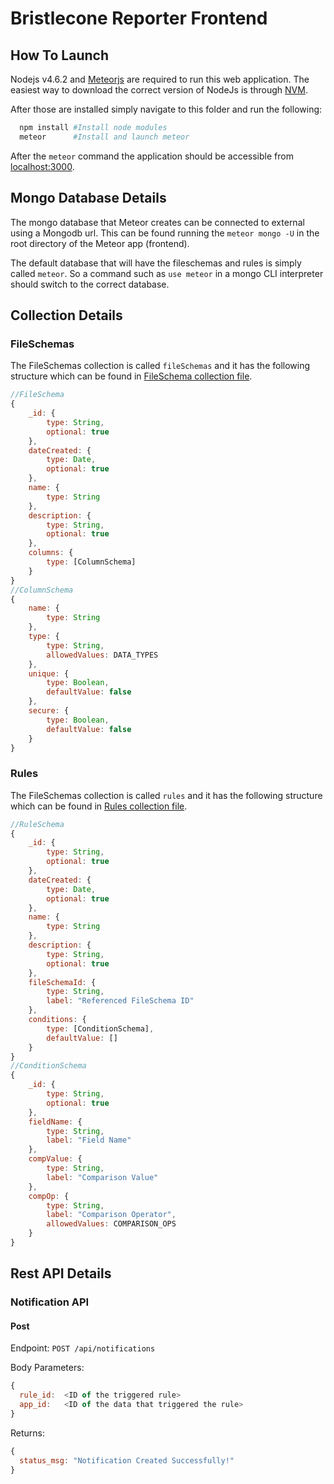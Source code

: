 # Bristlecone Reporter Frontend

## How To Launch

Nodejs v4.6.2 and [Meteorjs](https://www.meteor.com/) are required to run this web application. The easiest way to download the correct version of NodeJs is through [NVM](https://github.com/creationix/nvm).

After those are installed simply navigate to this folder and run the following:

```bash
  npm install #Install node modules
  meteor      #Install and launch meteor
```

After the `meteor` command the application should be accessible from [localhost:3000](http://localhost:3000).

## Mongo Database Details

The mongo database that Meteor creates can be connected to external using a Mongodb url. This can be found running the `meteor mongo -U` in the root directory of the Meteor app (frontend).

The default database that will have the fileschemas and rules is simply called `meteor`. So a command such as `use meteor` in a mongo CLI interpreter should switch to the correct database.

## Collection Details

### FileSchemas

The FileSchemas collection is called `fileSchemas` and it has the following structure which can be found in [FileSchema collection file](./imports/api/fileSchemas/collection.js).

```javascript
//FileSchema
{
    _id: {
        type: String,
        optional: true
    },
    dateCreated: {
        type: Date,
        optional: true
    },
    name: {
        type: String
    },
    description: {
        type: String,
        optional: true
    },
    columns: {
        type: [ColumnSchema]
    }
}
//ColumnSchema
{
    name: {
        type: String
    },
    type: {
        type: String,
        allowedValues: DATA_TYPES
    },
    unique: {
        type: Boolean,
        defaultValue: false
    },
    secure: {
        type: Boolean,
        defaultValue: false
    }
}
```

### Rules

The FileSchemas collection is called `rules` and it has the following structure which can be found in [Rules collection file](./imports/api/rules/collection.js).

```javascript
//RuleSchema
{
    _id: {
        type: String,
        optional: true
    },
    dateCreated: {
        type: Date,
        optional: true
    },
    name: {
        type: String
    },
    description: {
        type: String,
        optional: true
    },
    fileSchemaId: {
        type: String,
        label: "Referenced FileSchema ID"
    },
    conditions: {
        type: [ConditionSchema],
        defaultValue: []
    }
}
//ConditionSchema
{
    _id: {
        type: String,
        optional: true
    },
    fieldName: {
        type: String,
        label: "Field Name"
    },
    compValue: {
        type: String,
        label: "Comparison Value"
    },
    compOp: {
        type: String,
        label: "Comparison Operator",
        allowedValues: COMPARISON_OPS
    }
}
```

## Rest API Details

### Notification API

#### Post

Endpoint: `POST /api/notifications`

Body Parameters:
```javascript
{
  rule_id:  <ID of the triggered rule>
  app_id:   <ID of the data that triggered the rule>
}
```
Returns: 
```javascript
{
  status_msg: "Notification Created Successfully!"
}
````
